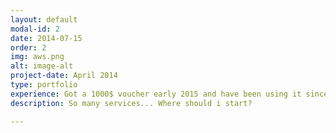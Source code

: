 ```yaml
---
layout: default
modal-id: 2
date: 2014-07-15
order: 2
img: aws.png
alt: image-alt
project-date: April 2014
type: portfolio
experience: Got a 1000$ voucher early 2015 and have been using it since then
description: So many services... Where should i start?

---
```

